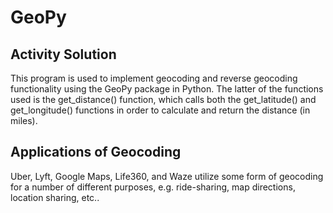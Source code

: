 # GeoPy
## Activity Solution
This program is used to implement geocoding and reverse geocoding functionality using the GeoPy package in Python.  The latter of the functions used is the get_distance() function, which calls both the get_latitude() and get_longitude() functions in order to calculate and return the distance (in miles).

## Applications of Geocoding
Uber, Lyft, Google Maps, Life360, and Waze utilize some form of geocoding for a number of different purposes, e.g. ride-sharing, map directions, location sharing, etc..
